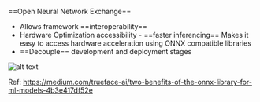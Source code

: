 ==Open Neural Network Exchange==
- Allows framework ==interoperability==
- Hardware Optimization accessibility - ==faster inferencing==
   Makes it easy to access hardware acceleration using ONNX compatible libraries
- ==Decouple== development and deployment stages
   

![alt text](https://miro.medium.com/max/1896/0*o5doPyWdduatUKtX.PNG)


Ref:
https://medium.com/trueface-ai/two-benefits-of-the-onnx-library-for-ml-models-4b3e417df52e